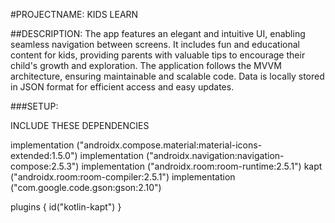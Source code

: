#PROJECTNAME: KIDS LEARN

##DESCRIPTION: 
The app features an elegant and intuitive UI, enabling seamless navigation between screens. 
It includes fun and educational content for kids, 
providing parents with valuable tips to encourage their child's growth and exploration.
The application follows the MVVM architecture, ensuring maintainable and scalable code.
Data is locally stored in JSON format for efficient access and easy updates.

###SETUP:

INCLUDE THESE DEPENDENCIES 

implementation ("androidx.compose.material:material-icons-extended:1.5.0")
implementation ("androidx.navigation:navigation-compose:2.5.3")
implementation ("androidx.room:room-runtime:2.5.1")
kapt ("androidx.room:room-compiler:2.5.1")
implementation ("com.google.code.gson:gson:2.10")

plugins {
id("kotlin-kapt")
}